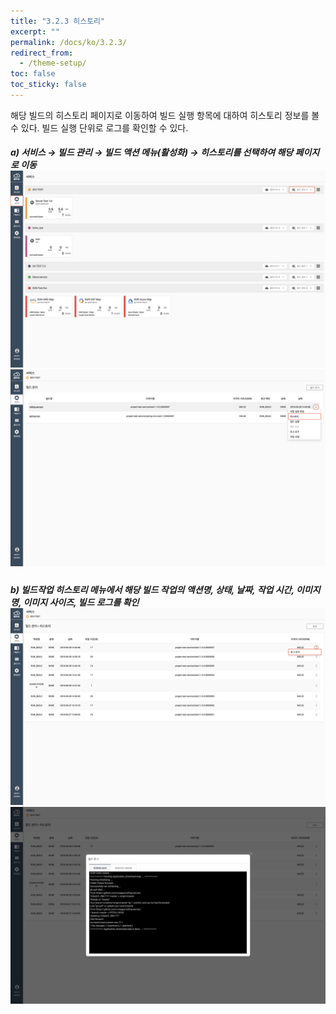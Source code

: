 ```yaml
---
title: "3.2.3 히스토리"
excerpt: ""
permalink: /docs/ko/3.2.3/
redirect_from:
  - /theme-setup/
toc: false
toc_sticky: false
---
```



해당 빌드의 히스토리 페이지로 이동하여 빌드 실행 항목에 대하여 히스토리 정보를 볼 수 있다. 빌드 실행 단위로 로그를 확인할 수 있다.

##### **a\) 서비스** → **빌드 관리** → 빌드 액션 메뉴\(활성화\) → 히스토리를 **선택하여 해당 페이지로 이동** ![](/assets/KR/3.0.0/3.2.3_1.png)![](/assets/KR/3.0.0/3.2.3_2.png)

##### b\) 빌드작업 히스토리 메뉴에서 해당 빌드 작업의 액션명, 상태, 날짜, 작업 시간, 이미지명, 이미지 사이즈, 빌드 로그를 확인![](/assets/KR/3.0.0/3.2.3_3.png)![](/assets/KR/3.0.0/3.2.3_4.png)
